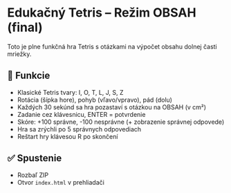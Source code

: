 # Edukačný Tetris – Režim OBSAH (final)

Toto je plne funkčná hra Tetris s otázkami na výpočet obsahu dolnej časti mriežky.

## 🧩 Funkcie
- Klasické Tetris tvary: I, O, T, L, J, S, Z
- Rotácia (šípka hore), pohyb (vľavo/vpravo), pád (dolu)
- Každých 30 sekúnd sa hra pozastaví s otázkou na OBSAH (v cm²)
- Zadanie cez klávesnicu, ENTER = potvrdenie
- Skóre: +100 správne, -100 nesprávne (+ zobrazenie správnej odpovede)
- Hra sa zrýchli po 5 správnych odpovediach
- Reštart hry klávesou R po skončení

## ✅ Spustenie
- Rozbaľ ZIP
- Otvor `index.html` v prehliadači
